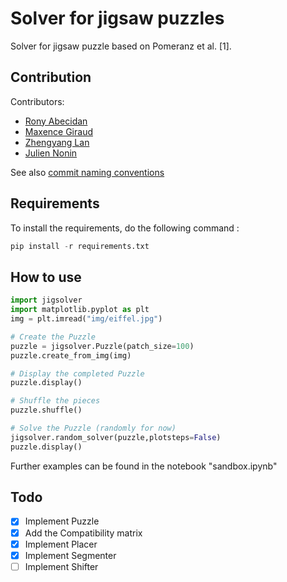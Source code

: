 # Solver for jigsaw puzzles

Solver for jigsaw puzzle based on Pomeranz et al. [1].

## Contribution
Contributors:
* [Rony Abecidan](https://github.com/RonyAbecidan/)
* [Maxence Giraud](https://github.com/MaxenceGiraud/)
* [Zhengyang Lan](https://github.com/LANZhengyang)
* [Julien Nonin](https://github.com/JulienNonin)

See also [commit naming conventions](docs/CONTRIBUTING.md)

## Requirements

To install the requirements, do the following command :

```python
pip install -r requirements.txt
```

## How to use

```python
import jigsolver
import matplotlib.pyplot as plt
img = plt.imread("img/eiffel.jpg")

# Create the Puzzle
puzzle = jigsolver.Puzzle(patch_size=100) 
puzzle.create_from_img(img) 

# Display the completed Puzzle
puzzle.display() 

# Shuffle the pieces
puzzle.shuffle()

# Solve the Puzzle (randomly for now)
jigsolver.random_solver(puzzle,plotsteps=False)
puzzle.display()
```

Further examples can be found in the notebook "sandbox.ipynb"

## Todo 
- [x] Implement Puzzle
- [x] Add the Compatibility matrix
- [x] Implement Placer 
- [x] Implement Segmenter
- [ ] Implement Shifter
